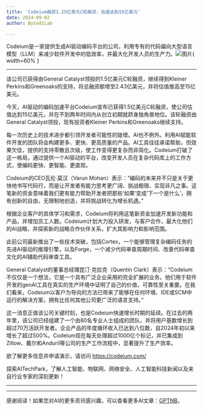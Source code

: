 ```yaml
---
title: 'Codeium融资1.25亿美元C轮融资，估值达到15亿美元'
date: 2024-09-02
author: ByteAILab

---
```


Codeium是一家提供生成AI驱动编码平台的公司，利用专有的代码偏向大型语言模型（LLM）来减少软件开发中的低效率，并最大化开发人员的生产力。![图片](https://ai-techpark.com/wp-content/uploads/2024/08/Codei-960x540.jpg){ width=60% }

---
该公司已获得由General Catalyst领投的1.5亿美元C轮融资，继续得到Kleiner Perkins和Greenoaks的支持，将总融资额增至2.43亿美元，并将估值推高至15亿美元。

今天，AI驱动的编码加速平台Codeium宣布已获得1.5亿美元C轮融资，使公司估值达到15亿美元，并在不到两年时间内从创立初期就跻身独角兽地位。该轮融资由General Catalyst领投，现有投资者Kleiner Perkins和Greenoaks继续支持。

每一次历史上的技术进步都引领开发者可能性的陡增。AI也不例外。利用AI赋能软件开发的团队将会构建更多、更快、更高质量的产品。AI工具往往承诺帮助，但效果欠佳，提供的支持零散且次级，使工作变得更复杂而非简化。Codeium打破了这一格局，通过提供一个AI驱动的平台，改变开发人员在复杂代码库上的工作方式，使编码更快、更智能、更直观。

Codeium的CEO瓦伦·莫汉（Varun Mohan）表示：“编码的未来并不只是关于更快地书写代码行，而是让开发者有能力思考更广阔、挑战极限、实现非凡之事。这笔新的资金意味着我们更有能力帮助开发者把那些‘如果’变成‘下一个是什么’，拥有创新的自由，无限制地创造，并将挑战转化为增长机遇。”

根据企业客户的具体学习和需求，Codeium将利用这笔新资金加速开发新功能和产品，并增加员工人数。Codeium计划大力投入研发，与客户合作，最大化他们的AI战略，并探索新的战略合作伙伴关系，扩大其影响力和影响范围。

此前公司最新推出了一些技术突破，包括Cortex，一个能够管理复杂编码任务的先进AI驱动的推理引擎，以及Forge，一个减少代码审查周期时间、改善代码审查文化的AI辅助代码审查工具。

General Catalyst的董事总经理昆汀·克拉克（Quentin Clark）表示：“Codeium不仅仅是一个想法，它是一个具有广泛企业采用的完全扩展的业务。他们用于软件开发的genAI工具在真实的生产环境中证明了自己的价值，可靠性至关重要。在我们看来，Codeium以客户为导向的方法已带来了能够在任何环境、IDE或SCM中运行的解决方案，拥有比任何其他公司更广泛的语言支持。”

这一消息正值该公司关键时刻，也是Codeium快速增长时期的延续。在过去的两年里，该公司已经组建了一个由80名专业人士组成的团队，并将用户基数增长到超过70万活跃开发者。企业产品的年度循环收入已达到八位数，自2024年初以来增长了超过500%。Codeium现在每天处理超过1000亿个标记，并已集成到Zillow、戴尔和Anduril等公司的生产工作流程中，显著提升了生产效率。

欲了解更多信息并申请演示，请访问 https://codeium.com/

探索AITechPark，了解人工智能、物联网、网络安全、人工智能科技新闻以及来自行业专家的深刻更新！

---
---
感谢阅读！如果您对AI的更多资讯感兴趣，可以查看更多AI文章：[GPTNB](https://gptnb.com)。
